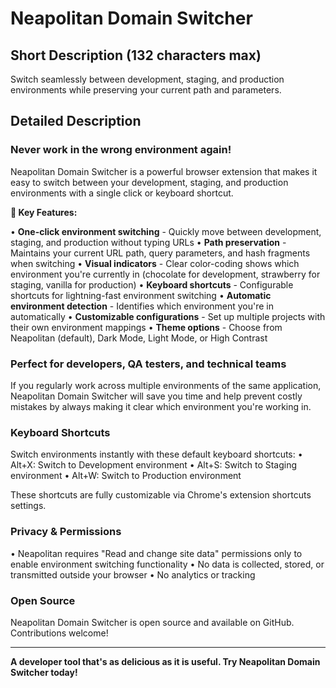 # Neapolitan Domain Switcher

## Short Description (132 characters max)
Switch seamlessly between development, staging, and production environments while preserving your current path and parameters.

## Detailed Description

### Never work in the wrong environment again!

Neapolitan Domain Switcher is a powerful browser extension that makes it easy to switch between your development, staging, and production environments with a single click or keyboard shortcut.

**🍦 Key Features:**

• **One-click environment switching** - Quickly move between development, staging, and production without typing URLs
• **Path preservation** - Maintains your current URL path, query parameters, and hash fragments when switching
• **Visual indicators** - Clear color-coding shows which environment you're currently in (chocolate for development, strawberry for staging, vanilla for production)
• **Keyboard shortcuts** - Configurable shortcuts for lightning-fast environment switching
• **Automatic environment detection** - Identifies which environment you're in automatically
• **Customizable configurations** - Set up multiple projects with their own environment mappings
• **Theme options** - Choose from Neapolitan (default), Dark Mode, Light Mode, or High Contrast

### Perfect for developers, QA testers, and technical teams

If you regularly work across multiple environments of the same application, Neapolitan Domain Switcher will save you time and help prevent costly mistakes by always making it clear which environment you're working in.

### Keyboard Shortcuts

Switch environments instantly with these default keyboard shortcuts:
• Alt+X: Switch to Development environment
• Alt+S: Switch to Staging environment
• Alt+W: Switch to Production environment

These shortcuts are fully customizable via Chrome's extension shortcuts settings.

### Privacy & Permissions

• Neapolitan requires "Read and change site data" permissions only to enable environment switching functionality
• No data is collected, stored, or transmitted outside your browser
• No analytics or tracking

### Open Source

Neapolitan Domain Switcher is open source and available on GitHub. Contributions welcome!

---

**A developer tool that's as delicious as it is useful. Try Neapolitan Domain Switcher today!**